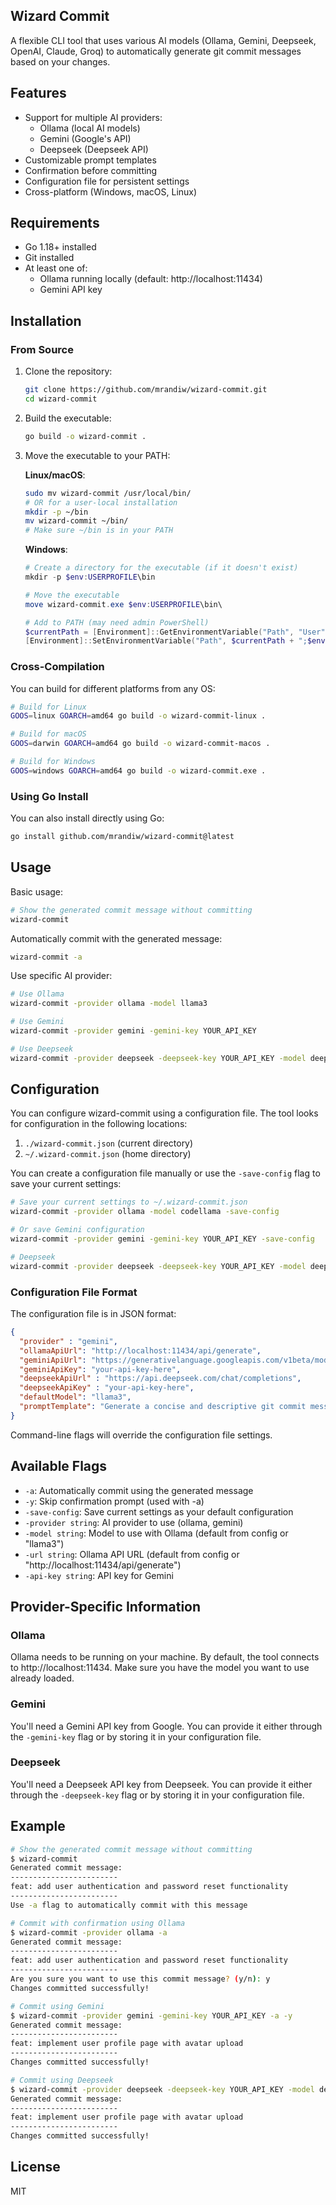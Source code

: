 ## Wizard Commit

A flexible CLI tool that uses various AI models (Ollama, Gemini, Deepseek, OpenAI, Claude, Groq) to automatically generate git commit messages based on your changes.

## Features

- Support for multiple AI providers:
  - Ollama (local AI models)
  - Gemini (Google's API)
  - Deepseek (Deepseek API)
- Customizable prompt templates
- Confirmation before committing
- Configuration file for persistent settings
- Cross-platform (Windows, macOS, Linux)

## Requirements

- Go 1.18+ installed
- Git installed
- At least one of:
  - Ollama running locally (default: http://localhost:11434)
  - Gemini API key

## Installation

### From Source

1. Clone the repository:
   ```bash
   git clone https://github.com/mrandiw/wizard-commit.git
   cd wizard-commit
   ```

2. Build the executable:
   ```bash
   go build -o wizard-commit .
   ```

3. Move the executable to your PATH:

   **Linux/macOS**:
   ```bash
   sudo mv wizard-commit /usr/local/bin/
   # OR for a user-local installation
   mkdir -p ~/bin
   mv wizard-commit ~/bin/
   # Make sure ~/bin is in your PATH
   ```

   **Windows**:
   ```powershell
   # Create a directory for the executable (if it doesn't exist)
   mkdir -p $env:USERPROFILE\bin

   # Move the executable
   move wizard-commit.exe $env:USERPROFILE\bin\

   # Add to PATH (may need admin PowerShell)
   $currentPath = [Environment]::GetEnvironmentVariable("Path", "User")
   [Environment]::SetEnvironmentVariable("Path", $currentPath + ";$env:USERPROFILE\bin", "User")
   ```

### Cross-Compilation

You can build for different platforms from any OS:

```bash
# Build for Linux
GOOS=linux GOARCH=amd64 go build -o wizard-commit-linux .

# Build for macOS 
GOOS=darwin GOARCH=amd64 go build -o wizard-commit-macos .

# Build for Windows
GOOS=windows GOARCH=amd64 go build -o wizard-commit.exe .
```

### Using Go Install

You can also install directly using Go:

```bash
go install github.com/mrandiw/wizard-commit@latest
```

## Usage

Basic usage:
```bash
# Show the generated commit message without committing
wizard-commit
```

Automatically commit with the generated message:
```bash
wizard-commit -a
```

Use specific AI provider:
```bash
# Use Ollama
wizard-commit -provider ollama -model llama3

# Use Gemini
wizard-commit -provider gemini -gemini-key YOUR_API_KEY

# Use Deepseek
wizard-commit -provider deepseek -deepseek-key YOUR_API_KEY -model deepseek-chat
```

## Configuration

You can configure wizard-commit using a configuration file. The tool looks for configuration in the following locations:

1. `./wizard-commit.json` (current directory)
2. `~/.wizard-commit.json` (home directory)

You can create a configuration file manually or use the `-save-config` flag to save your current settings:

```bash
# Save your current settings to ~/.wizard-commit.json
wizard-commit -provider ollama -model codellama -save-config

# Or save Gemini configuration
wizard-commit -provider gemini -gemini-key YOUR_API_KEY -save-config

# Deepseek
wizard-commit -provider deepseek -deepseek-key YOUR_API_KEY -model deepseek-chat -save-config
```

### Configuration File Format

The configuration file is in JSON format:

```json
{
  "provider" : "gemini",
  "ollamaApiUrl": "http://localhost:11434/api/generate",
  "geminiApiUrl": "https://generativelanguage.googleapis.com/v1beta/models/gemini-pro:generateContent",
  "geminiApiKey": "your-api-key-here",
  "deepseekApiUrl" : "https://api.deepseek.com/chat/completions",
  "deepseekApiKey" : "your-api-key-here",
  "defaultModel": "llama3",
  "promptTemplate": "Generate a concise and descriptive git commit message based on the following changes.\nFollow best practices for git commit messages: use imperative mood, keep it under 50 characters for the first line,\nand add more details in a body if necessary.\n\nRespond ONLY with the commit message, no other text, explanation, or quotes.\nJust the commit message that would be used with 'git commit -m'.\n\nChanges:\n%s"
}
```

Command-line flags will override the configuration file settings.

## Available Flags

- `-a`: Automatically commit using the generated message
- `-y`: Skip confirmation prompt (used with -a)
- `-save-config`: Save current settings as your default configuration
- `-provider string`: AI provider to use (ollama, gemini)
- `-model string`: Model to use with Ollama (default from config or "llama3")
- `-url string`: Ollama API URL (default from config or "http://localhost:11434/api/generate")
- `-api-key string`: API key for Gemini

## Provider-Specific Information

### Ollama

Ollama needs to be running on your machine. By default, the tool connects to http://localhost:11434. Make sure you have the model you want to use already loaded.

### Gemini

You'll need a Gemini API key from Google. You can provide it either through the `-gemini-key` flag or by storing it in your configuration file.

### Deepseek

You'll need a Deepseek API key from Deepseek. You can provide it either through the `-deepseek-key` flag or by storing it in your configuration file.


## Example

```bash
# Show the generated commit message without committing
$ wizard-commit
Generated commit message:
------------------------
feat: add user authentication and password reset functionality
------------------------
Use -a flag to automatically commit with this message

# Commit with confirmation using Ollama
$ wizard-commit -provider ollama -a
Generated commit message:
------------------------
feat: add user authentication and password reset functionality
------------------------
Are you sure you want to use this commit message? (y/n): y
Changes committed successfully!

# Commit using Gemini
$ wizard-commit -provider gemini -gemini-key YOUR_API_KEY -a -y
Generated commit message:
------------------------
feat: implement user profile page with avatar upload
------------------------
Changes committed successfully!

# Commit using Deepseek
$ wizard-commit -provider deepseek -deepseek-key YOUR_API_KEY -model deepseek-chat -a -y
Generated commit message:
------------------------
feat: implement user profile page with avatar upload
------------------------
Changes committed successfully!
```

## License

MIT
